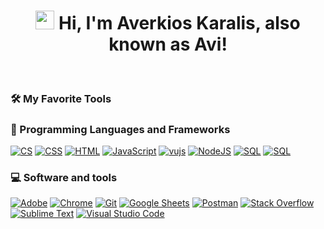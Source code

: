 <h1 align="center">
    <img src="https://media.giphy.com/media/hvRJCLFzcasrR4ia7z/giphy.gif" width="30">
Hi, I'm Averkios Karalis, also known as Avi!
 </h1>

<br/>

### 🛠️ My Favorite Tools

### 🤖 Programming Languages and Frameworks

<p>
          <a href="https://img.shields.io/badge/C%23-a179dc?style=plastic&logo=c%2B%2B"><img alt="CS" src="https://img.shields.io/badge/C%23-a179dc?style=plastic&logo=c%2B%2B" ></a>
       <a href="https://github.com/search?q=user%3ADenverCoder1+is%3Arepo+language%3Acss"><img alt="CSS" src="https://img.shields.io/badge/CSS%20-%231572B6.svg?style=plastic&logo=css3&logoColor=white"></a>
    <a href="https://github.com/search?q=user%3ADenverCoder1+is%3Arepo+language%3Ahtml"><img alt="HTML" src="https://img.shields.io/badge/HTML%20-%23E34F26.svg?style=plastic&logo=html5&logoColor=white"></a>
       <a href="https://github.com/search?q=user%3ADenverCoder1+is%3Arepo+language%3Ajavascript"><img alt="JavaScript" src="https://img.shields.io/badge/JavaScript%20-%23F7DF1E.svg?style=plastic&logo=javascript&logoColor=black"></a>   
 <a href="https://github.com/search?q=user%3ADenverCoder1+is%3Arepo+language%3Ajavascript"><img alt="vujs" src="https://img.shields.io/badge/VueJS-5f8bee?style=plastic&logo=vue.js"></a>
    <a href="https://github.com/search?q=user%3ADenverCoder1+is%3Arepo+language%3Ajavascript"><img alt="NodeJS" src="https://img.shields.io/badge/Node.js%20-%2343853D.svg?style=plastic&logo=node.js&logoColor=white"></a>
       <a href="https://github.com/search?q=user%3ADenverCoder1+is%3Arepo+language%3Asql"><img alt="SQL" src="https://img.shields.io/badge/SQL%20-%23025E8C.svg?style=plastic&logo=amazon-dynamodb&logoColor=white"></a>
       <a href="https://github.com/search?q=user%3ADenverCoder1+is%3Arepo+language%3Aphp"><img alt="SQL" src="https://img.shields.io/badge/SQL%20-%23025E8C.svg?style=plastic&logo=amazon-dynamodb&logoColor=white"></a>
</p>

### 💻 Software and tools

<p>
     <a href="#"><img alt="Adobe" src="https://img.shields.io/badge/Adobe%20-%23FF0000.svg?style=plastic&logo=adobe&logoColor=white"></a>
   <a href="#"><img alt="Chrome" src="https://img.shields.io/badge/Chrome-3DDC84?style=plastic&logo=google-chrome&logoColor=white"></a>
   <a href="#"><img alt="Git" src="https://img.shields.io/badge/Git%20-%23F05033.svg?style=plastic&logo=git&logoColor=white"></a>
   <a href="#"><img alt="Google Sheets" src="https://img.shields.io/badge/Google%20Sheets%20-%2334A853.svg?style=plastic&logo=google%20sheets&logoColor=white"></a>
   <a href="#"><img alt="Postman" src="https://img.shields.io/badge/Postman-FF6C37?style=plastic&logo=postman&logoColor=white"></a>
   <a href="#"><img alt="Stack Overflow" src="https://img.shields.io/badge/-Stack%20Overflow-FE7A16?style=plastic&logo=stack-overflow&logoColor=white"></a>
    <a href="#"><img alt="Sublime Text" src="https://img.shields.io/badge/-Sublime%20Text-302E31?style=plastic&logo=sublime-text&logoColor=white"></a>
    <a href="#"><img alt="Visual Studio Code" src="https://img.shields.io/badge/Visual%20Studio%20Code-0078d7.svg?style=plastic&logo=visual-studio-code&logoColor=white"></a>
</p>

